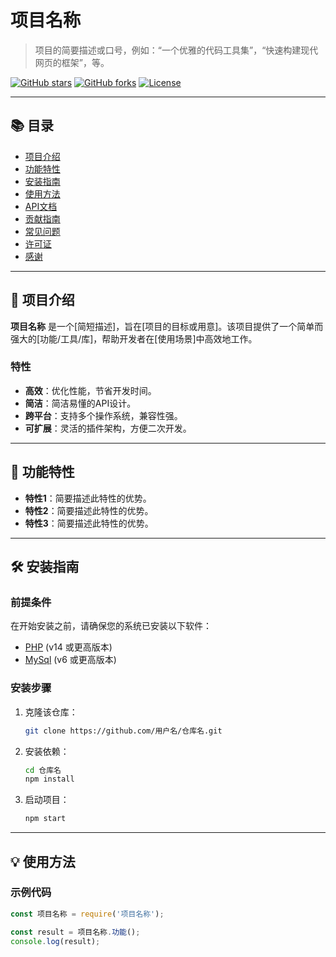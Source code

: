 # 项目名称

> 项目的简要描述或口号，例如：“一个优雅的代码工具集”，“快速构建现代网页的框架”，等。

[![GitHub stars](https://img.shields.io/github/stars/用户名/仓库名?style=social)](https://github.com/用户名/仓库名/stargazers)
[![GitHub forks](https://img.shields.io/github/forks/用户名/仓库名?style=social)](https://github.com/用户名/仓库名/network)
[![License](https://img.shields.io/github/license/用户名/仓库名)](LICENSE)

---

## 📚 目录

- [项目介绍](#项目介绍)
- [功能特性](#功能特性)
- [安装指南](#安装指南)
- [使用方法](#使用方法)
- [API文档](#api文档)
- [贡献指南](#贡献指南)
- [常见问题](#常见问题)
- [许可证](#许可证)
- [感谢](#感谢)

---

## 📖 项目介绍

**项目名称** 是一个[简短描述]，旨在[项目的目标或用意]。该项目提供了一个简单而强大的[功能/工具/库]，帮助开发者在[使用场景]中高效地工作。

### 特性

- **高效**：优化性能，节省开发时间。
- **简洁**：简洁易懂的API设计。
- **跨平台**：支持多个操作系统，兼容性强。
- **可扩展**：灵活的插件架构，方便二次开发。

---

## 🚀 功能特性

- **特性1**：简要描述此特性的优势。
- **特性2**：简要描述此特性的优势。
- **特性3**：简要描述此特性的优势。

---

## 🛠 安装指南

### 前提条件

在开始安装之前，请确保您的系统已安装以下软件：

- [PHP]() (v14 或更高版本)
- [MySql]() (v6 或更高版本)

### 安装步骤

1. 克隆该仓库：

    ```bash
    git clone https://github.com/用户名/仓库名.git
    ```

2. 安装依赖：

    ```bash
    cd 仓库名
    npm install
    ```

3. 启动项目：

    ```bash
    npm start
    ```

---

## 💡 使用方法

### 示例代码

```javascript
const 项目名称 = require('项目名称');

const result = 项目名称.功能();
console.log(result);
